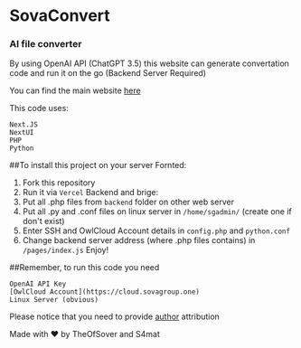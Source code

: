 # SovaConvert
###  AI file converter 

By using OpenAI API (ChatGPT 3.5) this website can generate convertation code and run it on the go (Backend Server Required)

You can find the main website [here](https://convert.sovagroup.one)

This code uses:
```
Next.JS
NextUI
PHP
Python
```


##To install this project on your server
Fornted:
1. Fork this repository
2. Run it via `Vercel`
Backend and brige:
3. Put all .php files from `backend` folder on other web server
4. Put all .py and .conf files on linux server in `/home/sgadmin/` (create one if don't exist)
5. Enter SSH and OwlCloud Account details in `config.php` and `python.conf`
6. Change backend server address (where .php files contains) in `/pages/index.js`
Enjoy!

##Remember, to run this code you need
```
OpenAI API Key
[OwlCloud Account](https://cloud.sovagroup.one)
Linux Server (obvious)
```

Please notice that you need to provide [author](https://sovagroup.one) attribution


Made with ❤️ by TheOfSover and S4mat